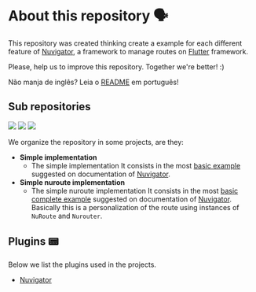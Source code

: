 # About this repository 🗣

This repository was created thinking create a example for each different feature of [Nuvigator](https://github.com/nubank/nuvigator), a framework to manage routes on [Flutter](https://github.com/flutter/flutter) framework.

Please, help us to improve this repository. 
Together we're better! :)

Não manja de inglês? Leia o [README](https://github.com/Leomhl/nuvigator_examples/blob/master/README_PT.md) em português!

## Sub repositories

![](https://img.shields.io/badge/-dart-blue?style=flat-square&logo=dart)
![](https://img.shields.io/badge/-flutter-blue?style=flat-square&logo=flutter)
![](https://img.shields.io/badge/-Nuvigator-purple?style=flat-square&logo=Nuvigator)

We organize the repository in some projects, are they:

* **Simple implementation**
	* The simple implementation It consists in the most [basic example](https://github.com/nubank/nuvigator#quick-start) suggested on documentation of [Nuvigator](https://github.com/nubank/nuvigator).
* **Simple nuroute implementation**
	* The simple nuroute implementation It consists in the most [basic complete example](https://github.com/nubank/nuvigator#quick-start) suggested on documentation of [Nuvigator](https://github.com/nubank/nuvigator). Basically this is a personalization of the route using instances of `NuRoute` and `Nurouter`.

## Plugins 📟

Below we list the plugins used in the projects.

- [Nuvigator](https://github.com/nubank/nuvigator)